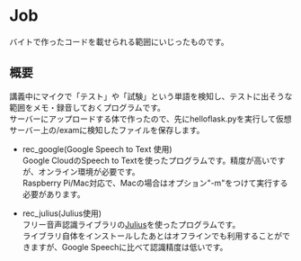 # Job
バイトで作ったコードを載せられる範囲にいじったものです。  

## 概要
講義中にマイクで「テスト」や「試験」という単語を検知し、テストに出そうな範囲をメモ・録音しておくプログラムです。  
サーバーにアップロードする体で作ったので、先にhelloflask.pyを実行して仮想サーバー上の/examに検知したファイルを保存します。

- rec_google(Google Speech to Text 使用)  
Google CloudのSpeech to Textを使ったプログラムです。精度が高いですが、オンライン環境が必要です。  
Raspberry Pi/Mac対応で、Macの場合はオプション"-m"をつけて実行する必要があります。  

- rec_julius(Julius使用)  
フリー音声認識ライブラリの[Julius](https://julius.osdn.jp/)を使ったプログラムです。  
ライブラリ自体をインストールしたあとはオフラインでも利用することができますが、Google Speechに比べて認識精度は低いです。
